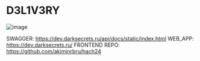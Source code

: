 # D3L1V3RY

![image](https://github.com/DENisProd/D3L1V3RY/assets/63392847/1be7672f-f457-4fda-8495-99e1562b234c)

SWAGGER: https://dev.darksecrets.ru/api/docs/static/index.html
WEB_APP: https://dev.darksecrets.ru/
FRONTEND REPO: https://github.com/akiminrbru/hach24
